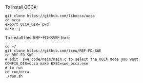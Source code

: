 To install OCCA:

``` 
git clone https://github.com/libocca/occa
cd occa
export OCCA_DIR=`pwd`
make -j
````

To install this RBF-FD-SWE fork:

```
cd ~/
git clone https://github.com/tcew/RBF-FD-SWE
cd RBF-FD-SWE
# edit  swe_code/main/main.c to select the OCCA mode you want
CONFIG_DIR=occa make EXEC=swe_occa.exe
# to run 
cd run/occa
./run.sh
```
